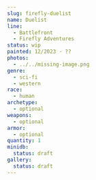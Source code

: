 ```yaml
---
slug: firefly-duelist
name: Duelist
line:
  - Battlefront
  - Firefly Adventures
status: wip
painted: 12/2023 - ??
photos:
  - ../../missing-image.png
genre:
  - sci-fi
  - western
race:
  - human
archetype:
  - optional
weapons:
  - optional
armor:
  - optional
quantity: 1
minidb:
  status: draft
gallery:
  status: draft
---
```

